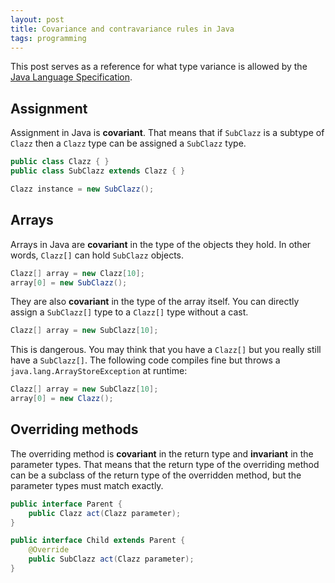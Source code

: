 ```yaml
---
layout: post
title: Covariance and contravariance rules in Java
tags: programming
---
```


This post serves as a reference for what type variance is allowed by the [Java Language Specification](http://docs.oracle.com/javase/specs/jls/se8/html/index.html).

Assignment
----------

Assignment in Java is **covariant**. That means that if `SubClazz` is a subtype of `Clazz` then a `Clazz` type can be assigned a `SubClazz` type.

~~~ java
public class Clazz { }
public class SubClazz extends Clazz { }
~~~

~~~ java
Clazz instance = new SubClazz();
~~~

Arrays
------

Arrays in Java are **covariant** in the type of the objects they hold. In other words, `Clazz[]` can hold `SubClazz` objects.

~~~ java
Clazz[] array = new Clazz[10];
array[0] = new SubClazz();
~~~

They are also **covariant** in the type of the array itself. You can directly assign a `SubClazz[]` type to a `Clazz[]` type without a cast.

~~~ java
Clazz[] array = new SubClazz[10];
~~~

This is dangerous. You may think that you have a `Clazz[]` but you really still have a `SubClazz[]`. The following code compiles fine but throws a `java.lang.ArrayStoreException` at runtime:

~~~ java
Clazz[] array = new SubClazz[10];
array[0] = new Clazz();
~~~

Overriding methods
------------------

The overriding method is **covariant** in the return type and **invariant** in the parameter types. That means that the return type of the overriding method can be a subclass of the return type of the overridden method, but the parameter types must match exactly.

~~~ java
public interface Parent {
    public Clazz act(Clazz parameter);
}

public interface Child extends Parent {
    @Override
    public SubClazz act(Clazz parameter);
}
~~~

